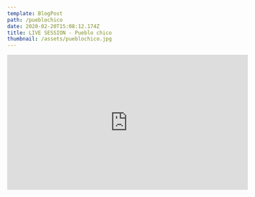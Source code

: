 ```yaml
---
template: BlogPost
path: /pueblochico
date: 2020-02-20T15:08:12.174Z
title: LIVE SESSION - Pueblo chico
thumbnail: /assets/pueblochico.jpg
---
```

<iframe width="560" height="315" src="https://www.youtube.com/embed/Tn8RU2SWJV8" title="YouTube video player" frameborder="0" allow="accelerometer; autoplay; clipboard-write; encrypted-media; gyroscope; picture-in-picture" allowfullscreen></iframe>
